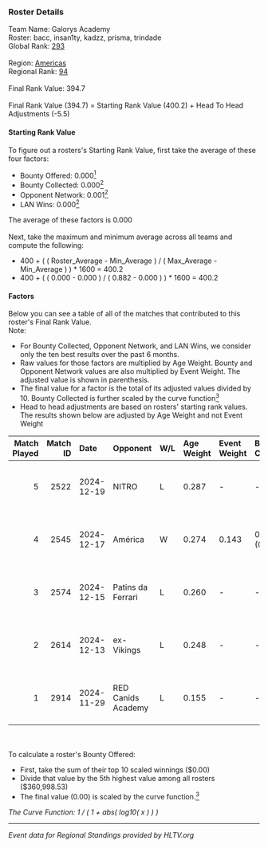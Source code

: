 ### Roster Details<br />
Team Name: Galorys Academy<br />
Roster: bacc, insan1ty, kadzz, prisma, trindade<br />
Global Rank: [293](../../standings_global_2025_05_05.md)<br />
<br />
Region: [Americas]( ../../standings_americas_2025_05_05.md)<br />
Regional Rank: [94]( ../../standings_americas_2025_05_05.md)<br />
<br />
Final Rank Value:  394.7<br />
<br />
Final Rank Value (394.7) = Starting Rank Value (400.2) + Head To Head Adjustments (-5.5)<br />

#### Starting Rank Value<br />
To figure out a rosters's Starting Rank Value, first take the average of these four factors:<br />
- Bounty Offered: 0.000[<sup>1</sup>](#table2)
- Bounty Collected: 0.000[<sup>2</sup>](#table1)
- Opponent Network: 0.001[<sup>2</sup>](#table1)
- LAN Wins: 0.000[<sup>2</sup>](#table1)

The average of these factors is 0.000<br />
<br />
Next, take the maximum and minimum average across all teams and compute the following:<br />
- 400 + ( ( Roster_Average - Min_Average ) / ( Max_Average - Min_Average ) ) * 1600 = 400.2
- 400 + ( ( 0.000 - 0.000 ) / ( 0.882 - 0.000 ) ) * 1600 = 400.2


#### Factors<br />
Below you can see a table of all of the matches that contributed to this roster's Final Rank Value.<br />
Note:<br />

- For Bounty Collected, Opponent Network, and LAN Wins, we consider only the ten best results over the past 6 months.
- Raw values for those factors are multiplied by Age Weight. Bounty and Opponent Network values are also multiplied by Event Weight. The adjusted value is shown in parenthesis.
- The final value for a factor is the total of its adjusted values divided by 10. Bounty Collected is further scaled by the curve function[<sup>3</sup>](#curveFunction)
- Head to head adjustments are based on rosters' starting rank values. The results shown below are adjusted by Age Weight and not Event Weight
<span id="table1"></span><br />


| Match Played | Match ID | Date       | Opponent           | W/L | Age Weight | Event Weight | Bounty Collected | Opponent Network | LAN Wins  | H2H Adj. | Roster                                  |
| -: | -: | :- | :- | :- | :- | :- | :- | :- | :- | -: | :- |
|            5 |     2522 | 2024-12-19 | NITRO              | L   | 0.287      | -            | -                | -                | -         |    -2.24 | bacc, insan1ty, kadzz, prisma, trindade |
|            4 |     2545 | 2024-12-17 | América            | W   | 0.274      | 0.143        | 0.000 (0.000)    | 0.132 (0.005)    | 0 (0.000) |     4.38 | bacc, insan1ty, kadzz, prisma, trindade |
|            3 |     2574 | 2024-12-15 | Patins da Ferrari  | L   | 0.260      | -            | -                | -                | -         |    -3.17 | bacc, insan1ty, kadzz, prisma, trindade |
|            2 |     2614 | 2024-12-13 | ex-Vikings         | L   | 0.248      | -            | -                | -                | -         |    -3.19 | bacc, insan1ty, kadzz, prisma, trindade |
|            1 |     2914 | 2024-11-29 | RED Canids Academy | L   | 0.155      | -            | -                | -                | -         |    -1.27 | bacc, insan1ty, kadzz, prisma, trindade |

<br />
<span id="table2"></span><br />
To calculate a roster's Bounty Offered:<br />

- First, take the sum of their top 10 scaled winnings ($0.00)
- Divide that value by the 5th highest value among all rosters ($360,998.53)
- The final value (0.00) is scaled by the curve function.[<sup>3</sup>](#curveFunction)

<span id="curveFunction"></span>_The Curve Function: 1 / ( 1 + abs( log10( x ) ) )_<br />

---
_Event data for Regional Standings provided by HLTV.org_<br />
